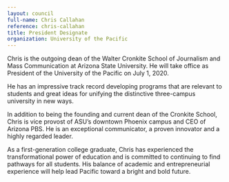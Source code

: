 ```yaml
---
layout: council
full-name: Chris Callahan
reference: chris-callahan
title: President Designate
organization: University of the Pacific
---
```


<p>Chris is the outgoing dean of the Walter Cronkite School of Journalism and Mass Communication at Arizona State University. He will take office as President of the University of the Pacific on July 1, 2020.</p>
<p>He has an impressive track record developing programs that are relevant to students and great ideas for unifying the distinctive three-campus university in new ways.</p>
<p>In addition to being the founding and current dean of the Cronkite School, Chris is vice provost of ASU’s downtown Phoenix campus and CEO of Arizona PBS. He is an exceptional communicator, a proven innovator and a highly regarded leader.</p>
<p>As a first-generation college graduate, Chris has experienced the transformational power of education and is committed to continuing to find pathways for all students. His balance of academic and entrepreneurial experience will help lead Pacific toward a bright and bold future.</p>
